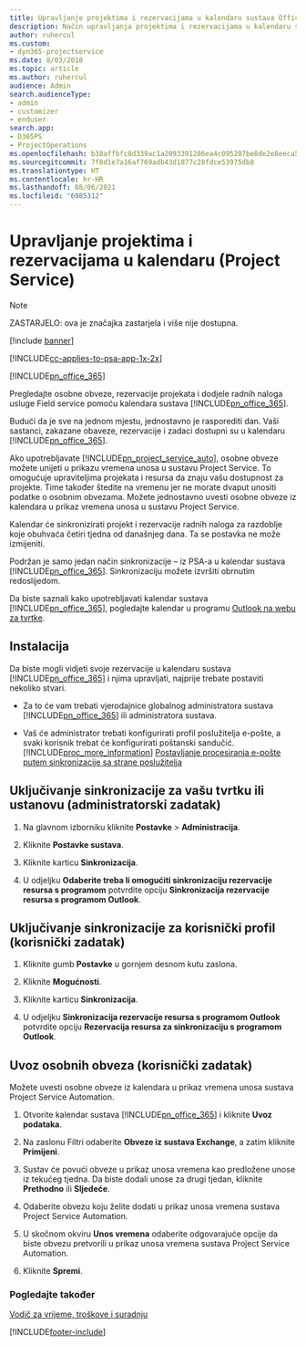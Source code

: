 ```yaml
---
title: Upravljanje projektima i rezervacijama u kalendaru sustava Office 365
description: Način upravljanja projektima i rezervacijama u kalendaru sustava Office 365
author: ruhercul
ms.custom:
- dyn365-projectservice
ms.date: 8/03/2018
ms.topic: article
ms.author: ruhercul
audience: Admin
search.audienceType:
- admin
- customizer
- enduser
search.app:
- D365PS
- ProjectOperations
ms.openlocfilehash: b38affbfc8d339ac1a2093391286ea4c095207be8de2e8eeca558e6fcc5bcc07
ms.sourcegitcommit: 7f8d1e7a16af769adb43d1877c28fdce53975db8
ms.translationtype: HT
ms.contentlocale: hr-HR
ms.lasthandoff: 08/06/2021
ms.locfileid: "6985312"
---
```

# <a name="manage-projects-and-bookings-in-your-calendar-project-service"></a>Upravljanje projektima i rezervacijama u kalendaru (Project Service)

> [!Note]
> ZASTARJELO: ova je značajka zastarjela i više nije dostupna.

[!include [banner](../includes/psa-now-project-operations.md)]

[!INCLUDE[cc-applies-to-psa-app-1x-2x](../includes/cc-applies-to-psa-app-1x-2x.md)]

[!INCLUDE[pn_office_365](../includes/pn-office-365.md)] 

Pregledajte osobne obveze, rezervacije projekata i dodjele radnih naloga usluge Field service pomoću kalendara sustava [!INCLUDE[pn_office_365](../includes/pn-office-365.md)].  
  
 Budući da je sve na jednom mjestu, jednostavno je rasporediti dan. Vaši sastanci, zakazane obaveze, rezervacije i zadaci dostupni su u kalendaru [!INCLUDE[pn_office_365](../includes/pn-office-365.md)].  
  
 Ako upotrebljavate [!INCLUDE[pn_project_service_auto](../includes/pn-project-service-auto.md)], osobne obveze možete unijeti u prikazu vremena unosa u sustavu Project Service. To omogućuje upraviteljima projekata i resursa da znaju vašu dostupnost za projekte. Time također štedite na vremenu jer ne morate dvaput unositi podatke o osobnim obvezama. Možete jednostavno uvesti osobne obveze iz kalendara u prikaz vremena unosa u sustavu Project Service.  
  
 Kalendar će sinkronizirati projekt i rezervacije radnih naloga za razdoblje koje obuhvaća četiri tjedna od današnjeg dana. Ta se postavka ne može izmijeniti.  
  
 Podržan je samo jedan način sinkronizacije – iz PSA-a u kalendar sustava [!INCLUDE[pn_office_365](../includes/pn-office-365.md)]. Sinkronizaciju možete izvršiti obrnutim redoslijedom. 
  
 Da biste saznali kako upotrebljavati kalendar sustava [!INCLUDE[pn_office_365](../includes/pn-office-365.md)], pogledajte kalendar u programu [Outlook na webu za tvrtke](https://support.office.com/article/Calendar-in-Outlook-on-the-web-for-business-5219c457-d1fe-4c2f-9032-1a816b88e936).  
  
## <a name="setup"></a>Instalacija  
 Da biste mogli vidjeti svoje rezervacije u kalendaru sustava [!INCLUDE[pn_office_365](../includes/pn-office-365.md)] i njima upravljati, najprije trebate postaviti nekoliko stvari.  
  
- Za to će vam trebati vjerodajnice globalnog administratora sustava [!INCLUDE[pn_office_365](../includes/pn-office-365.md)] ili administratora sustava.  
  
- Vaš će administrator trebati konfigurirati profil poslužitelja e-pošte, a svaki korisnik trebat će konfigurirati poštanski sandučić. [!INCLUDE[proc_more_information](../includes/proc-more-information.md)] [Postavljanje procesiranja e-pošte putem sinkronizacije sa strane poslužitelja](/dynamics365/customerengagement/on-premises/admin/set-up-server-side-synchronization-of-email-appointments-contacts-and-tasks)  
  
## <a name="turn-on-synchronization-for-your-organization-admin-task"></a>Uključivanje sinkronizacije za vašu tvrtku ili ustanovu (administratorski zadatak)  
  
1.  Na glavnom izborniku kliknite **Postavke** > **Administracija**.  
  
2.  Kliknite **Postavke sustava**.  
  
3.  Kliknite karticu **Sinkronizacija**.  
  
4.  U odjeljku **Odaberite treba li omogućiti sinkronizaciju rezervacije resursa s programom** potvrdite opciju **Sinkronizacija rezervacije resursa s programom Outlook**.  
  
## <a name="turn-on-synchronization-for-your-user-profile-user-task"></a>Uključivanje sinkronizacije za korisnički profil (korisnički zadatak)  
  
1.  Kliknite gumb **Postavke** u gornjem desnom kutu zaslona.  
  
2.  Kliknite **Mogućnosti**.  
  
3.  Kliknite karticu **Sinkronizacija**.  
  
4.  U odjeljku **Sinkronizacija rezervacije resursa s programom Outlook** potvrdite opciju **Rezervacija resursa za sinkronizaciju s programom Outlook**.  
  
## <a name="import-your-personal-appointments-user-task"></a>Uvoz osobnih obveza (korisnički zadatak)  
 Možete uvesti osobne obveze iz kalendara u prikaz vremena unosa sustava Project Service Automation.  
  
1. Otvorite kalendar sustava [!INCLUDE[pn_office_365](../includes/pn-office-365.md)] i kliknite **Uvoz podataka**.  
  
2. Na zaslonu Filtri odaberite **Obveze iz sustava Exchange**, a zatim kliknite **Primijeni**.  
  
3. Sustav će povući obveze u prikaz unosa vremena kao predložene unose iz tekućeg tjedna. Da biste dodali unose za drugi tjedan, kliknite **Prethodno** ili **Sljedeće**.  
  
4. Odaberite obvezu koju želite dodati u prikaz unosa vremena sustava Project Service Automation.  
  
5. U skočnom okviru **Unos vremena** odaberite odgovarajuće opcije da biste obvezu pretvorili u prikaz unosa vremena sustava Project Service Automation.  
  
6. Kliknite **Spremi**.  
  
### <a name="see-also"></a>Pogledajte također  
 [Vodič za vrijeme, troškove i suradnju](../psa/time-expense-collaboration-guide.md)


[!INCLUDE[footer-include](../includes/footer-banner.md)]